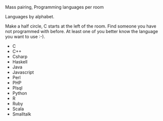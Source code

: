 Mass pairing, Programming languages per room

Languages by alphabet.

Make a half circle, C starts at the left of the room.
Find someone you have not programmed with before. At least one of you better know the language you want to use :-).

- C  
- C++  
- Csharp  
- Haskell  
- Java  
- Javascript
- Perl 
- PHP
- Plsql  
- Python 
- R  
- Ruby    
- Scala
- Smalltalk

